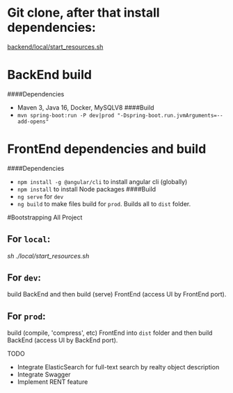 # Git clone, after that install dependencies:
[backend/local/start_resources.sh](backend/local/start_resources.sh)

# BackEnd build
####Dependencies
* Maven 3, Java 16, Docker, MySQLV8
####Build
* `mvn spring-boot:run -P dev|prod "-Dspring-boot.run.jvmArguments=--add-opens"`

# FrontEnd dependencies and build
####Dependencies
* `npm install -g @angular/cli` to install angular cli (globally)
* `npm install` to install Node packages
####Build
* `ng serve` for `dev`
* `ng build` to make files build for `prod`. Builds all to `dist` folder.

#Bootstrapping All Project
## For `local`:
_sh ./local/start_resources.sh_
## For `dev`:
build BackEnd and then build (serve) FrontEnd (access UI by FrontEnd port).
## For `prod`:
build (compile, 'compress', etc) FrontEnd into `dist` folder and then build BackEnd (access UI by BackEnd port).


TODO
- Integrate ElasticSearch for full-text search by realty object description
- Integrate Swagger
- Implement RENT feature

